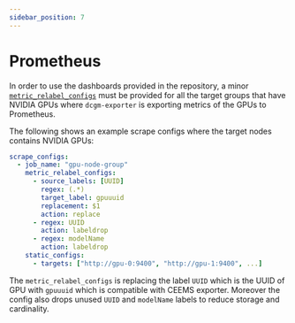 ```yaml
---
sidebar_position: 7
---
```


# Prometheus

In order to use the dashboards provided in the repository, a minor
[`metric_relabel_configs`](https://prometheus.io/docs/prometheus/latest/configuration/configuration/#metric_relabel_configs)
must be provided for all the target groups that have NVIDIA GPUs where
`dcgm-exporter` is exporting metrics of the GPUs to Prometheus.

The following shows an example scrape configs where the target nodes
contains NVIDIA GPUs:

```yaml
scrape_configs:
  - job_name: "gpu-node-group"
    metric_relabel_configs:
      - source_labels: [UUID]
        regex: (.*)
        target_label: gpuuuid
        replacement: $1
        action: replace
      - regex: UUID
        action: labeldrop
      - regex: modelName
        action: labeldrop
    static_configs:
      - targets: ["http://gpu-0:9400", "http://gpu-1:9400", ...]
```

The `metric_relabel_configs` is replacing the label `UUID` which is
the UUID of GPU with `gpuuuid` which is compatible with CEEMS
exporter. Moreover the config also drops unused `UUID` and `modelName`
labels to reduce storage and cardinality.
